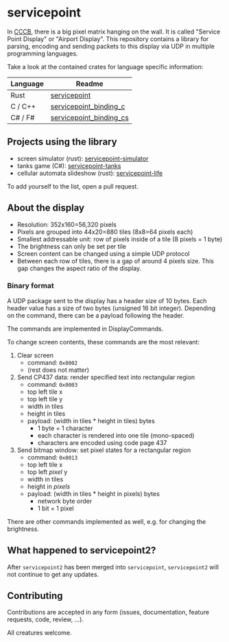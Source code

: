 # servicepoint

In [CCCB](https://berlin.ccc.de/), there is a big pixel matrix hanging on the wall. It is called  "Service Point
Display" or "Airport Display".
This repository contains a library for parsing, encoding and sending packets to this display via UDP in multiple
programming languages.

Take a look at the contained crates for language specific information:

| Language | Readme                                                              |
|----------|---------------------------------------------------------------------|
| Rust     | [servicepoint](crates/servicepoint/README.md)                       |
| C / C++  | [servicepoint_binding_c](crates/servicepoint_binding_c/README.md)   |
| C# / F#  | [servicepoint_binding_cs](crates/servicepoint_binding_cs/README.md) | 

## Projects using the library

- screen simulator (rust): [servicepoint-simulator](https://github.com/kaesaecracker/servicepoint-simulator)
- tanks game (C#): [servicepoint-tanks](https://github.com/kaesaecracker/cccb-tanks-cs)
- cellular automata slideshow (rust): [servicepoint-life](https://github.com/kaesaecracker/servicepoint-life)

To add yourself to the list, open a pull request.

## About the display

- Resolution: 352x160=56,320 pixels
- Pixels are grouped into 44x20=880 tiles (8x8=64 pixels each)
- Smallest addressable unit: row of pixels inside of a tile (8 pixels = 1 byte)
- The brightness can only be set per tile
- Screen content can be changed using a simple UDP protocol
- Between each row of tiles, there is a gap of around 4 pixels size. This gap changes the aspect ratio of the display.

### Binary format

A UDP package sent to the display has a header size of 10 bytes.
Each header value has a size of two bytes (unsigned 16 bit integer).
Depending on the command, there can be a payload following the header.

The commands are implemented in DisplayCommands.

To change screen contents, these commands are the most relevant:

1. Clear screen
    - command: `0x0002`
    - (rest does not matter)
2. Send CP437 data: render specified text into rectangular region
    - command: `0x0003`
    - top left tile x
    - top left tile y
    - width in tiles
    - height in tiles
    - payload: (width in tiles * height in tiles) bytes
        - 1 byte = 1 character
        - each character is rendered into one tile (mono-spaced)
        - characters are encoded using code page 437
3. Send bitmap window: set pixel states for a rectangular region
    - command: `0x0013`
    - top left tile x
    - top left _pixel_ y
    - width in tiles
    - height in _pixels_
    - payload: (width in tiles * height in pixels) bytes
        - network byte order
        - 1 bit = 1 pixel

There are other commands implemented as well, e.g. for changing the brightness.

## What happened to servicepoint2?

After `servicepoint2` has been merged into `servicepoint`, `servicepoint2` will not continue to get any updates.

## Contributing

Contributions are accepted in any form (issues, documentation, feature requests, code, review, ...).

All creatures welcome.
